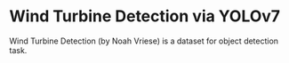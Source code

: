 # Wind Turbine Detection via YOLOv7

Wind Turbine Detection (by Noah Vriese) is a dataset for object detection task.